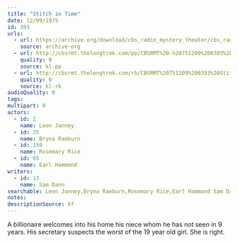 ```yaml
---
title: "Stitch in Time"
date: 12/09/1975
id: 393
urls: 
  - url: https://archive.org/download/cbs_radio_mystery_theater/cbs_radio_mystery_theater-0351-0400.zip/cbs_radio_mystery_theater-0351-0400%2Fcbsrmt_0393_stitch_in_time.mp3
    source: archive-org
  - url: http://cbsrmt.thelongtrek.com/pp/CBSRMT%20-%20751209%200393%20Stitch%20in%20Time_pp.mp3
    quality: 0
    source: kl-pp
  - url: http://cbsrmt.thelongtrek.com/rb/CBSRMT%20751209%200393%20Stitch%20in%20Time_wuwm%20repeat%205_18_76.mp3
    quality: 0
    source: kl-rb
audioQuality: 0
tags: 
multipart: 0
actors:  
  - id: 2
    name: Leon Janney  
  - id: 35
    name: Bryna Raeburn  
  - id: 150
    name: Rosemary Rice  
  - id: 95
    name: Earl Hammond
writers:  
  - id: 13
    name: Sam Dann
searchable: Leon Janney,Bryna Raeburn,Rosemary Rice,Earl Hammond Sam Dann
notes: 
descriptionSource: kf
---
```

A billionaire welcomes into his home his niece whom he has not seen in 9 years. His secretary suspects the worst of the 19 year old girl. She is right.